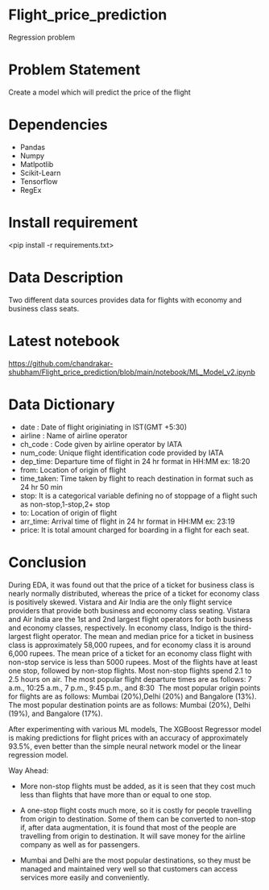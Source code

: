 # Flight_price_prediction
Regression problem

# Problem Statement
Create a model which will predict the price of the flight

# Dependencies
- Pandas
- Numpy
- Matlpotlib
- Scikit-Learn
- Tensorflow
- RegEx

# Install requirement
<pip install -r requirements.txt>


# Data Description
Two different data sources provides data for flights with economy and business class seats.

# Latest notebook
https://github.com/chandrakar-shubham/Flight_price_prediction/blob/main/notebook/ML_Model_v2.ipynb

# Data Dictionary

- date : Date of flight originiating in IST(GMT +5:30)
- airline : Name of airline operator
- ch_code : Code given by airline operator by IATA
- num_code: Unique flight identification code provided by IATA
- dep_time: Departure time of flight in 24 hr format in HH:MM ex: 18:20
- from: Location of origin of flight
- time_taken: Time taken by flight to reach destination in format such as 24 hr 50 min
- stop: It is a categorical variable defining no of stoppage of a flight such as non-stop,1-stop,2+ stop
- to: Location of origin of flight
- arr_time: Arrival time of flight in 24 hr format in HH:MM ex: 23:19
- price: It is total amount charged for boarding in a flight for each seat.

# Conclusion

During EDA, it was found out that the price of a ticket for business class is nearly normally distributed, whereas the price of a ticket for economy class is positively skewed. Vistara and Air India are the only flight service providers that provide both business and economy class seating. Vistara and Air India are the 1st and 2nd largest flight operators for both business and economy classes, respectively. In economy class, Indigo is the third-largest flight operator. The mean and median price for a ticket in business class is approximately 58,000 rupees, and for economy class it is around 6,000 rupees. The mean price of a ticket for an economy class flight with non-stop service is less than 5000 rupees. Most of the flights have at least one stop, followed by non-stop flights. Most non-stop flights spend 2.1 to 2.5 hours on air. The most popular flight departure times are as follows: 7 a.m., 10:25 a.m., 7 p.m., 9:45 p.m., and 8:30  The most popular origin points for flights are as follows: Mumbai (20%),Delhi (20%) and Bangalore (13%). The most popular destination points are as follows: Mumbai (20%), Delhi (19%), and Bangalore (17%).

After experimenting with various ML models, The XGBoost Regressor model is making predictions for flight prices with an accuracy of approximately 93.5%, even better than the simple neural network model or the linear regression model.

Way Ahead:

- More non-stop flights must be added, as it is seen that they cost much less than flights that have more than or equal to one stop.

- A one-stop flight costs much more, so it is costly for people travelling from origin to destination. Some of them can be converted to non-stop if, after data augmentation, it is found that most of the people are travelling from origin to destination. It will save money for the airline company as well as for passengers.

- Mumbai and Delhi are the most popular destinations, so they must be managed and maintained very well so that customers can access services more easily and conveniently.


